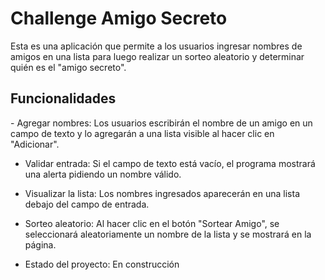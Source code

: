 <h1> Challenge Amigo Secreto</h1>
Esta es una aplicación que permite a los usuarios ingresar nombres de amigos en una lista para luego realizar un sorteo aleatorio y determinar quién es el "amigo secreto".
<h2> Funcionalidades</h2>
<p> - Agregar nombres: Los usuarios escribirán el nombre de un amigo en un campo de texto y lo agregarán a una lista visible al hacer clic en "Adicionar".

- Validar entrada: Si el campo de texto está vacío, el programa mostrará una alerta pidiendo un nombre válido.

- Visualizar la lista: Los nombres ingresados aparecerán en una lista debajo del campo de entrada.

- Sorteo aleatorio: Al hacer clic en el botón "Sortear Amigo", se seleccionará aleatoriamente un nombre de la lista y se mostrará en la página.</p>

- Estado del proyecto: En construcción
